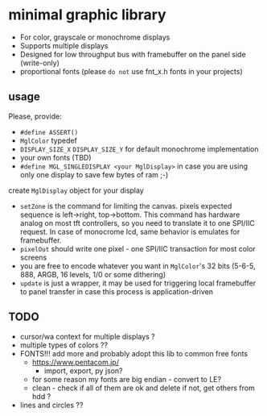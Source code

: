 # minimal graphic library

- For color, grayscale or monochrome displays
- Supports multiple displays
- Designed for low throughput bus with framebuffer on the panel side (write-only)
- proportional fonts (please `do not` use fnt_x.h fonts in your projects)

## usage

Please, provide:

- `#define ASSERT()`
- `MglColor` typedef
- `DISPLAY_SIZE_X` `DISPLAY_SIZE_Y` for default monochrome implementation
- your own fonts (TBD)
- `#define MGL_SINGLEDISPLAY <your MglDisplay>` in case you are using only one display to save few bytes of ram ;-)

create `MglDisplay` object for your display

- `setZone` is the command for limiting the canvas. pixels expected sequence is left->right, top->bottom. This command has hardware analog on most tft controllers, so you need to translate it to one SPI/IIC request. In case of monocrome lcd, same behavior is emulates for framebuffer.
- `pixelOut` should write one pixel - one SPI/IIC transaction for most color screens
- you are free to encode whatever you want in `MglColor`'s 32 bits (5-6-5, 888, ARGB, 16 levels, 1/0 or some dithering)
- `update` is just a wrapper, it may be used for triggering local framebuffer to panel transfer in case this process is application-driven

## TODO

- cursor/wa context for multiple displays ?
- multiple types of colors ??
- FONTS!!! add more and probably adopt this lib to common free fonts
    - https://www.pentacom.jp/
        - import, export, py json?
    - for some reason my fonts are big endian - convert to LE?
    - clean - check if all of them are ok and delete if not, get others from hdd ?
- lines and circles ??

